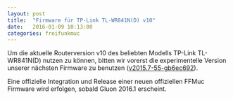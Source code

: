 ```yaml
---
layout: post
title:  "Firmware für TP-Link TL-WR841N(D) v10"
date:   2016-01-09 10:13:00
categories: freifunkmuc
---
```


Um die aktuelle Routerversion v10 des beliebten Modells TP-Link TL-WR841N(D) nutzen
zu können, bitten wir vorerst die experimentelle Version unserer nächsten Firmware
zu benutzen ([v2015.7-55-gb6ec692](https://firmware.ffmuc.net/experimental/factory/gluon-ffmuc-v2015.7-55-gb6ec692-tp-link-tl-wr841n-nd-v10.bin)).

Eine offizielle Integration und Release einer neuen offiziellen FFMuc Firmware wird
erfolgen, sobald Gluon 2016.1 erscheint.
